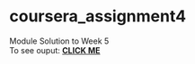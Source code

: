 # coursera_assignment4
Module Solution to Week 5
<br>
To see ouput:
<a href="https://mayaisa12.github.io/coursera_assignment4/"><strong>CLICK ME</strong></a>
